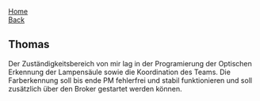 [Home](home)   
[Back](KonzeptST)   

## Thomas  
    
Der Zuständigkeitsbereich von mir lag in der Programierung der Optischen Erkennung der Lampensäule sowie die Koordination des Teams.
Die Farberkennung soll bis ende PM fehlerfrei und stabil funktionieren und soll zusätzlich über den Broker gestartet werden können.  